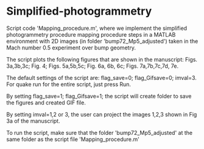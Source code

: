 # Simplified-photogrammetry

Script code 'Mapping_procedure.m', where we implement the simplified photogrammetry procedure mapping procedure steps in a MATLAB environment with 2D images (in folder 'bump72_Mp5_adjusted') taken in the Mach number 0.5 experiment over bump geometry.
 	
The script plots the following figures that are shown in the manuscript: Figs. 3a,3b,3c; Fig. 4; Figs. 5a,5b,5c; Fig. 6a, 6b, 6c; Figs. 7a,7b,7c,7d, 7e. 
 	
The default settings of the script are: flag_save=0; flag_Gifsave=0; imval=3. For quake run for the entire script, just press Run.
 	
By setting flag_save=1; flag_Gifsave=1; the script will create folder to save the figures and created GIF file.
 	
By setting imval=1,2 or 3, the user can project the images 1,2,3 shown in Fig 3a of the manuscript.
  	
To run the script, make sure that the folder 'bump72_Mp5_adjusted' at the same folder as the script file 'Mapping_procedure.m'

 
